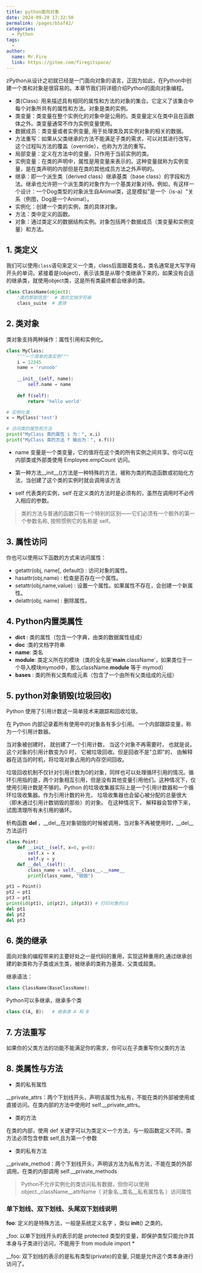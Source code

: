 ```yaml
---
title: python面向对象
date: 2024-09-20 17:32:50
permalink: /pages/b5af42/
categories:
  - Python
tags:
  - 
author: 
  name: Mr.Fire
  link: https://gitee.com/firegitspace/
---
```

zPython从设计之初就已经是一门面向对象的语言，正因为如此，在Python中创建一个类和对象是很容易的。本章节我们将详细介绍Python的面向对象编程。

- 类(Class): 用来描述具有相同的属性和方法的对象的集合。它定义了该集合中每个对象所共有的属性和方法。对象是类的实例。
- 类变量：类变量在整个实例化的对象中是公用的。类变量定义在类中且在函数体之外。类变量通常不作为实例变量使用。
- 数据成员：类变量或者实例变量, 用于处理类及其实例对象的相关的数据。
- 方法重写：如果从父类继承的方法不能满足子类的需求，可以对其进行改写，这个过程叫方法的覆盖（override），也称为方法的重写。
- 局部变量：定义在方法中的变量，只作用于当前实例的类。
- 实例变量：在类的声明中，属性是用变量来表示的。这种变量就称为实例变量，是在类声明的内部但是在类的其他成员方法之外声明的。
- 继承：即一个派生类（derived class）继承基类（base class）的字段和方法。继承也允许把一个派生类的对象作为一个基类对象对待。例如，有这样一个设计：一个Dog类型的对象派生自Animal类，这是模拟"是一个（is-a）"关系（例图，Dog是一个Animal）。
- 实例化：创建一个类的实例，类的具体对象。
- 方法：类中定义的函数。
- 对象：通过类定义的数据结构实例。对象包括两个数据成员（类变量和实例变量）和方法。


## 1. 类定义
我们可以使用`class`语句来定义一个类，class后面跟着类名，类名通常是大写字母开头的单词，紧接着是(object)，表示该类是从哪个类继承下来的，如果没有合适的继承类，就使用object类，这是所有类最终都会继承的类。
```python
class ClassName(object):
    '类的帮助信息'  # 类的文档字符串
    class_suite  # 类体
```

## 2. 类对象
类对象支持两种操作：属性引用和实例化。


```python
class MyClass:
    """一个简单的类实例"""
    i = 12345
    name = 'runoob'
    
    __init__(self, name):
        self.name = name
    
    def f(self):
        return 'hello world'

# 实例化类
x = MyClass('test')

# 访问类的属性和方法
print("MyClass 类的属性 i 为：", x.i)
print("MyClass 类的方法 f 输出为：", x.f())
```
- name 变量是一个类变量，它的值将在这个类的所有实例之间共享。你可以在内部类或外部类使用 Employee.empCount 访问。

- 第一种方法__init__()方法是一种特殊的方法，被称为类的构造函数或初始化方法，当创建了这个类的实例时就会调用该方法

- self 代表类的实例，self 在定义类的方法时是必须有的，虽然在调用时不必传入相应的参数。

> 类的方法与普通的函数只有一个特别的区别——它们必须有一个额外的第一个参数名称, 按照惯例它的名称是 self。

## 3. 属性访问
你也可以使用以下函数的方式来访问属性：

- getattr(obj, name[, default]) : 访问对象的属性。
- hasattr(obj,name) : 检查是否存在一个属性。
- setattr(obj,name,value) : 设置一个属性。如果属性不存在，会创建一个新属性。
- delattr(obj, name) : 删除属性。

## 4. Python内置类属性
- __dict__ : 类的属性（包含一个字典，由类的数据属性组成）
- __doc__ :类的文档字符串
- __name__: 类名
- __module__: 类定义所在的模块（类的全名是'__main__.className'，如果类位于一个导入模块mymod中，那么className.__module__ 等于 mymod）
- __bases__ : 类的所有父类构成元素（包含了一个由所有父类组成的元组）

## 5. python对象销毁(垃圾回收)
Python 使用了引用计数这一简单技术来跟踪和回收垃圾。

在 Python 内部记录着所有使用中的对象各有多少引用。 一个内部跟踪变量，称为一个引用计数器。

当对象被创建时， 就创建了一个引用计数， 当这个对象不再需要时， 也就是说， 这个对象的引用计数变为0 时， 它被垃圾回收。但是回收不是"立即"的， 由解释器在适当的时机，将垃圾对象占用的内存空间回收。

垃圾回收机制不仅针对引用计数为0的对象，同样也可以处理循环引用的情况。循环引用指的是，两个对象相互引用，但是没有其他变量引用他们。这种情况下，仅使用引用计数是不够的。Python 的垃圾收集器实际上是一个引用计数器和一个循环垃圾收集器。作为引用计数的补充， 垃圾收集器也会留心被分配的总量很大（即未通过引用计数销毁的那些）的对象。 在这种情况下， 解释器会暂停下来， 试图清理所有未引用的循环。


析构函数 __del__ ，__del__在对象销毁的时候被调用，当对象不再被使用时，__del__方法运行

```python
class Point:
    def __init__(self, x=0, y=0):
        self.x = x
        self.y = y
    def __del__(self):
        class_name = self.__class__.__name__
        print(class_name, "销毁")

pt1 = Point()
pt2 = pt1
pt3 = pt1
print(id(pt1), id(pt2), id(pt3)) # 打印对象的id
del pt1
del pt2
del pt3
```

## 6. 类的继承
面向对象的编程带来的主要好处之一是代码的重用，实现这种重用的,通过继承创建的新类称为子类或派生类，被继承的类称为基类、父类或超类。

继承语法：
```python
class ClassName(BaseClassName):
```

Python可以多继承，继承多个类
```python
class C(A, B):   # 继承类 A 和 B
```

## 7. 方法重写
如果你的父类方法的功能不能满足你的需求，你可以在子类重写你父类的方法

## 8. 类属性与方法
- 类的私有属性

__private_attrs：两个下划线开头，声明该属性为私有，不能在类的外部被使用或直接访问。在类内部的方法中使用时 self.__private_attrs。

- 类的方法

在类的内部，使用 def 关键字可以为类定义一个方法，与一般函数定义不同，类方法必须包含参数 self,且为第一个参数

- 类的私有方法

__private_method：两个下划线开头，声明该方法为私有方法，不能在类的外部调用。在类的内部调用 self.__private_methods

>Python不允许实例化的类访问私有数据，但你可以使用 object._className__attrName（ 对象名._类名__私有属性名 ）访问属性

### 单下划线、双下划线、头尾双下划线说明
__foo__: 定义的是特殊方法，一般是系统定义名字 ，类似 __init__() 之类的。

_foo: 以单下划线开头的表示的是 protected 类型的变量，即保护类型只能允许其本身与子类进行访问，不能用于 from module import *

__foo: 双下划线的表示的是私有类型(private)的变量, 只能是允许这个类本身进行访问了。
